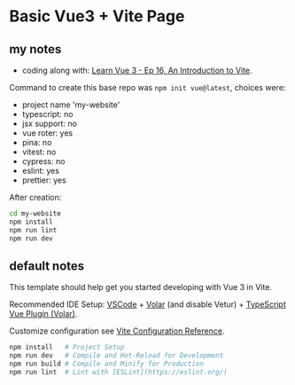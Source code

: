 # Basic Vue3 + Vite Page

## my notes

 - coding along with: [Learn Vue 3 - Ep 16, An Introduction to Vite](https://youtu.be/-4AiH_ueMlY?list=PL3VM-unCzF8jX-GoazLPcbi7M0wJux8F-&t=227).

Command to create this base repo was `npm init vue@latest`, choices were:
  
  - project name 'my-website'
  - typescript: no
  - jsx support: no
  - vue roter: yes
  - pina: no
  - vitest: no
  - cypress: no
  - eslint: yes
  - prettier: yes

After creation:
```sh
cd my-website
npm install
npm run lint
npm run dev
```

## default notes

This template should help get you started developing with Vue 3 in Vite.

Recommended IDE Setup: [VSCode](https://code.visualstudio.com/) + [Volar](https://marketplace.visualstudio.com/items?itemName=Vue.volar) (and disable Vetur) + [TypeScript Vue Plugin (Volar)](https://marketplace.visualstudio.com/items?itemName=Vue.vscode-typescript-vue-plugin).

Customize configuration see [Vite Configuration Reference](https://vitejs.dev/config/).

```sh
npm install   # Project Setup
npm run dev   # Compile and Hot-Reload for Development
npm run build # Compile and Minify for Production
npm run lint  # Lint with [ESLint](https://eslint.org/)
```
